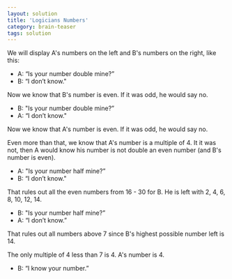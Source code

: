 ```yaml
---
layout: solution
title: 'Logicians Numbers'
category: brain-teaser
tags: solution
---
```


We will display A's numbers on the left and B's numbers on the right, like this:

<div id="0"></div>

- A: “Is your number double mine?”
- B: “I don’t know."

Now we know that B's number is even. If it was odd, he would say no.

<div id="1"></div>

- B: "Is your number double mine?”
- A: “I don’t know."

Now we know that A's number is even. If it was odd, he would say no.

Even more than that, we know that A's number is a multiple of 4. It it was not, then A would know his number is not double an even number (and B's number is even).

<div id="2"></div>

- A: "Is your number half mine?”
- B: “I don’t know."

That rules out all the even numbers from 16 - 30 for B. He is left with 2, 4, 6, 8, 10, 12, 14.

<div id="3"></div>

- B: "Is your number half mine?”
- A: “I don’t know.”

That rules out all numbers above 7 since B's highest possible number left is 14.

<div id="4"></div>

The only multiple of 4 less than 7 is 4. A's number is 4.

- B: “I know your number.”

<style>
  .both {
    display: flex;
    gap: 30px;
    margin: 20px 0px;
  }

  .board {
    display: grid;
    gap: 4px;
    grid-template-columns: repeat(10, min-content);
  }

  .number {
    width: 25px;
    aspect-ratio: 1 / 1;
    border: 1px solid black;
    display: grid;
    place-items: center;
  }

.disabled::before {
  content: "";
  position: absolute;
  top: 50%;
  left: 0;
  right: 0;
  border-bottom: 3px solid red; /* Adjust the color and style as needed */
  transform: rotate(-45deg);
  transform-origin: center;
}

  .disabled {
    position: relative;
    opacity: 0.3;
  }
</style>

<script>
  function addNumbers(parent, object) {
    for (let n in object) {
      console.log("hi")
      let num = document.createElement("div")
      num.innerHTML = n
      num.classList.add("number")
      if (!object[n]) {
        num.classList.add("disabled")
      }
      parent.appendChild(num)
    }
  }

  function genBoard(as, bs, id) {
    let board = document.getElementById(id);
    board.classList.add("both")
    let a = document.createElement("div");
    a.classList.add("board")
    a.classList.add("a")
    let b = document.createElement("div");
    b.classList.add("board")
    b.classList.add("b")
    board.appendChild(a)
    board.appendChild(b)
    addNumbers(a, as)
    addNumbers(b, bs)
  }

  function init() {
    var o = {};

    for (var i = 1; i <= 30; i++) {
      o[i] = true;
    }

    return o
  }

  let as = init()
  let bs = init()
  genBoard(as, bs, "0")

  for (let key in bs) {
    if (parseInt(key) % 2 == 1) {
      bs[key] = false
    }
  }
  genBoard(as, bs, "1")

  for (let key in as) {
    if (parseInt(key) % 4 !== 0) {
      as[key] = false
    }
  }
  genBoard(as, bs, "2")

  for (let key in bs) {
    if (parseInt(key) >= 16) {
      bs[key] = false
    }
  }
  genBoard(as, bs, "3")

  for (let key in as) {
    if (parseInt(key) > 7) {
      as[key] = false
    }
  }
  genBoard(as, bs, "4")

</script>
